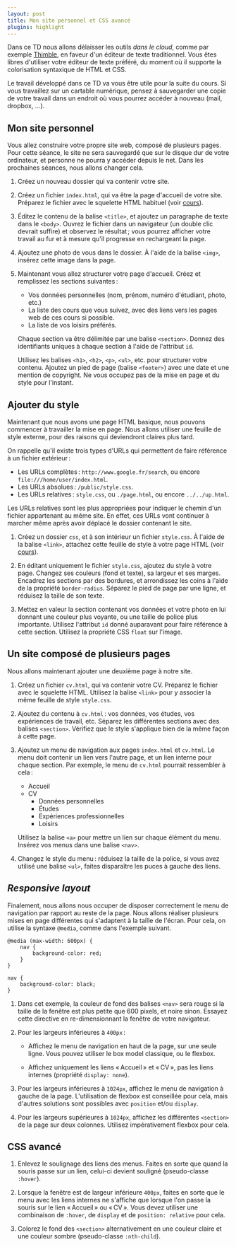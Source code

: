 ```yaml
---
layout: post
title: Mon site personnel et CSS avancé
plugins: highlight
---
```


Dans ce TD nous allons délaisser les outils *dans le cloud*, comme par
exemple [Thimble](https://thimble.webmaker.org), en faveur d'un
éditeur de texte traditionnel. Vous êtes libres d'utiliser votre
éditeur de texte préféré, du moment où il supporte la colorisation
syntaxique de HTML et CSS.

Le travail développé dans ce TD va vous être utile pour la suite du
cours. Si vous travaillez sur un cartable numérique, pensez à
sauvegarder une copie de votre travail dans un endroit où vous pourrez
accéder à nouveau (mail, dropbox, ...).


## Mon site personnel

Vous allez construire votre propre site web, composé de plusieurs
pages. Pour cette séance, le site ne sera sauvegardé que sur le disque
dur de votre ordinateur, et personne ne pourra y accéder depuis le
net. Dans les prochaines séances, nous allons changer cela.


1. Créez un nouveau dossier qui va contenir votre site.

1. Créez un fichier `index.html`, qui va être la page d'accueil de
   votre site. Préparez le fichier avec le squelette HTML habituel
   (voir [cours](../classes/class1)).

1. Éditez le contenu de la balise `<title>`, et ajoutez un paragraphe
   de texte dans le `<body>`. Ouvrez le fichier dans un navigateur (un
   double clic devrait suffire) et observez le résultat ; vous pourrez
   afficher votre travail au fur et à mesure qu'il progresse en
   rechargeant la page.

1. Ajoutez une photo de vous dans le dossier. À l'aide de la balise
   `<img>`, insérez cette image dans la page.

1. Maintenant vous allez structurer votre page d'accueil. Créez et
   remplissez les sections suivantes :
   
   - Vos données personnelles (nom, prénom, numéro d'étudiant, photo, etc.)
   - La liste des cours que vous suivez, avec des liens vers les pages
	 web de ces cours si possible.
   - La liste de vos loisirs préférés.
   
   Chaque section va être délimitée par une balise `<section>`. Donnez
   des identifiants uniques à chaque section à l'aide de l'attribut
   `id`.
   
   Utilisez les balises `<h1>`, `<h2>`, `<p>`, `<ul>`, etc. pour
   structurer votre contenu. Ajoutez un pied de page (balise
   `<footer>`) avec une date et une mention de copyright. Ne vous
   occupez pas de la mise en page et du style pour l'instant.


## Ajouter du style

Maintenant que nous avons une page HTML basique, nous pouvons
commencer à travailler la mise en page. Nous allons utiliser une
feuille de style externe, pour des raisons qui deviendront claires
plus tard.

On rappelle qu'il existe trois types d'URLs qui permettent de faire
référence à un fichier extérieur :

- Les URLs complètes : `http://www.google.fr/search`, ou encore `file:///home/user/index.html`.
- Les URLs absolues : `/public/style.css`.
- Les URLs relatives : `style.css`, ou `./page.html`, ou encore `../../up.html`.

Les URLs relatives sont les plus appropriées pour indiquer le chemin
d'un fichier appartenant au même site. En effet, ces URLs vont
continuer à marcher même après avoir déplacé le dossier contenant le
site.

1. Créez un dossier `css`, et à son intérieur un fichier
   `style.css`. À l'aide de la balise `<link>`, attachez cette feuille
   de style à votre page HTML (voir [cours](classes/class2)).

1. En éditant uniquement le fichier `style.css`, ajoutez du style à
   votre page. Changez ses couleurs (fond et texte), sa largeur et ses
   marges. Encadrez les sections par des bordures, et arrondissez les
   coins à l'aide de la propriété `border-radius`. Séparez le pied de
   page par une ligne, et réduisez la taille de son texte.

1. Mettez en valeur la section contenant vos données et votre photo en
   lui donnant une couleur plus voyante, ou une taille de police plus
   importante. Utilisez l'attribut `id` donné auparavant pour faire
   référence à cette section. Utilisez la propriété CSS `float` sur
   l'image.


## Un site composé de plusieurs pages

Nous allons maintenant ajouter une deuxième page à notre site.

1. Créez un fichier `cv.html`, qui va contenir votre CV. Préparez le
   fichier avec le squelette HTML. Utilisez la balise `<link>` pour y
   associer la même feuille de style `style.css`.

1. Ajoutez du contenu à `cv.html` : vos données, vos études, vos
   expériences de travail, etc. Séparez les différentes sections avec
   des balises `<section>`. Vérifiez que le style s'applique bien de
   la même façon à cette page.

1. Ajoutez un menu de navigation aux pages `index.html` et
   `cv.html`. Le menu doit contenir un lien vers l'autre page, et un
   lien interne pour chaque section. Par exemple, le menu de `cv.html`
   pourrait ressembler à cela :
   
   - Accueil
   - CV
	   - Données personnelles
	   - Études
	   - Expériences professionnelles
	   - Loisirs

	Utilisez la balise `<a>` pour mettre un lien sur chaque élément du
    menu. Insérez vos menus dans une balise `<nav>`.

1. Changez le style du menu : réduisez la taille de la police, si vous
   avez utilisé une balise `<ul>`, faites disparaître les puces à
   gauche des liens.


## *Responsive layout*

Finalement, nous allons nous occuper de disposer correctement le menu
de navigation par rapport au reste de la page. Nous allons réaliser
plusieurs mises en page différentes qui s'adaptent à la taille de
l'écran. Pour cela, on utilise la syntaxe `@media`, comme dans
l'exemple suivant.

~~~
@media (max-width: 600px) {
	nav {
		background-color: red;
	}
}

nav {
	background-color: black;
}
~~~

1. Dans cet exemple, la couleur de fond des balises `<nav>` sera rouge
   si la taille de la fenêtre est plus petite que 600 pixels, et noire
   sinon. Essayez cette directive en re-dimensionnant la fenêtre de
   votre navigateur.

1. Pour les largeurs inférieures à `400px` :
   
   - Affichez le menu de navigation en haut de la page, sur une seule
	 ligne. Vous pouvez utiliser le box model classique, ou le
	 flexbox.
   
   - Affichez uniquement les liens « Accueil » et « CV », pas les
     liens internes (propriété `display: none`).

1. Pour les largeurs inférieures à `1024px`, affichez le menu de
   navigation à gauche de la page. L'utilisation de flexbox est
   conseillée pour cela, mais d'autres solutions sont possibles avec
   `position` et/ou `display`.

1. Pour les largeurs supérieures à `1024px`, affichez les différentes
   `<section>` de la page sur deux colonnes. Utilisez impérativement
   flexbox pour cela.


## CSS avancé

1. Enlevez le soulignage des liens des menus. Faites en sorte que
   quand la souris passe sur un lien, celui-ci devient souligné
   (pseudo-classe `:hover`).

1. Lorsque la fenêtre est de largeur inférieure `400px`, faites en
   sorte que le menu avec les liens internes ne s'affiche que lorsque
   l'on passe la souris sur le lien « Accueil » ou « CV ». Vous devez
   utiliser une combinaison de `:hover`, de `display` et de
   `position: relative` pour cela.

1. Colorez le fond des `<section>` alternativement en une couleur
   claire et une couleur sombre (pseudo-classe `:nth-child`).
